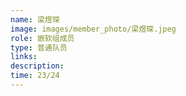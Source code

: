 ```yaml
---
name: 梁煜琛
image: images/member_photo/梁煜琛.jpeg
role: 嵌软组成员
type: 普通队员
links:
description:
time: 23/24
---
```

